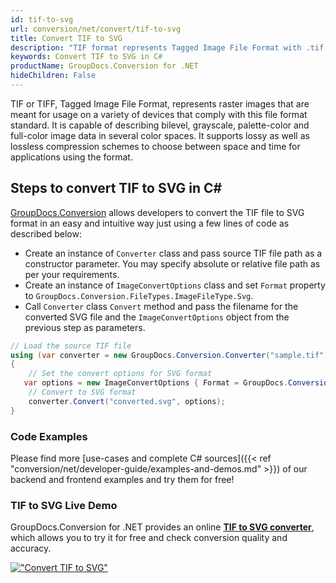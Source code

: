 ```yaml
---
id: tif-to-svg
url: conversion/net/convert/tif-to-svg
title: Convert TIF to SVG
description: "TIF format represents Tagged Image File Format with .tif extension. Learn how to convert TIF to SVG file programmatically in C# language using GroupDocs.Conversion for .NET library."
keywords: Convert TIF to SVG in C#
productName: GroupDocs.Conversion for .NET
hideChildren: False
---
```


TIF or TIFF, Tagged Image File Format, represents raster images that are meant for usage on a variety of devices that comply with this file format standard. It is capable of describing bilevel, grayscale, palette-color and full-color image data in several color spaces. It supports lossy as well as lossless compression schemes to choose between space and time for applications using the format.

## Steps to convert TIF to SVG in C#

[GroupDocs.Conversion](https://products.groupdocs.com/conversion/net) allows developers to convert the TIF file to SVG format in an easy and intuitive way just using a few lines of code as described below:

* Create an instance of `Converter` class and pass source TIF file path as a constructor parameter. You may specify absolute or relative file path as per your requirements. 
* Create an instance of `ImageConvertOptions` class and set `Format` property to `GroupDocs.Conversion.FileTypes.ImageFileType.Svg`.
* Call `Converter` class `Convert` method and pass the filename for the converted SVG file and the `ImageConvertOptions` object from the previous step as parameters.

```csharp
// Load the source TIF file
using (var converter = new GroupDocs.Conversion.Converter("sample.tif"))
{
    // Set the convert options for SVG format
   var options = new ImageConvertOptions { Format = GroupDocs.Conversion.FileTypes.ImageFileType.Svg };
    // Convert to SVG format
    converter.Convert("converted.svg", options);
}
```

### Code Examples

Please find more [use-cases and complete C# sources]({{< ref "conversion/net/developer-guide/examples-and-demos.md" >}}) of our backend and frontend examples and try them for free!

### TIF to SVG Live Demo

GroupDocs.Conversion for .NET provides an online [**TIF to SVG converter**](https://products.groupdocs.app/conversion/tif-to-svg), which allows you to try it for free and check conversion quality and accuracy.

[!["Convert TIF to SVG"](conversion/net/images/convert-to-svg/convert-tif-to-svg.png)](https://products.groupdocs.app/conversion/tif-to-svg)